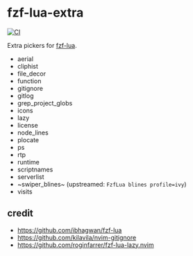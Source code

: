 # fzf-lua-extra
[![CI](https://github.com/phanen/fzf-lua-overlay/actions/workflows/ci.yml/badge.svg?branch=master)](https://github.com/phanen/fzf-lua-overlay/actions/workflows/ci.yml)

Extra pickers for [fzf-lua](https://github.com/ibhagwan/fzf-lua).
<!-- we need literate programming -->
<!-- fd . lua/fzf-lua-extra/providers/ --format '* {/.}' -->
* aerial
* cliphist
* file_decor
* function
* gitignore
* gitlog
* grep_project_globs
* icons
* lazy
* license
* node_lines
* plocate
* ps
* rtp
* runtime
* scriptnames
* serverlist
* ~swiper_blines~ (upstreamed: `FzfLua blines profile=ivy`)
* visits

## credit
* <https://github.com/ibhagwan/fzf-lua>
* <https://github.com/kilavila/nvim-gitignore>
* <https://github.com/roginfarrer/fzf-lua-lazy.nvim>
